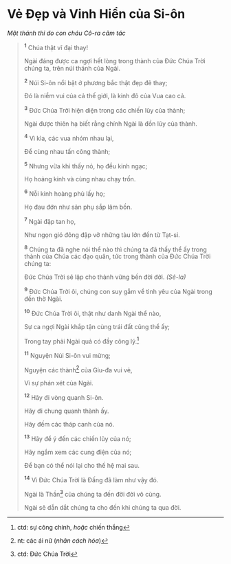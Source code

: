 # Vẻ Ðẹp và Vinh Hiển của Si-ôn
*Một thánh thi do con cháu Cô-ra cảm tác*

> <sup><b>1</b></sup> Chúa thật vĩ đại thay!
> 
> Ngài đáng được ca ngợi hết lòng trong thành của Ðức Chúa Trời chúng ta, trên núi thánh của Ngài.
> 
> <sup><b>2</b></sup> Núi Si-ôn nổi bật ở phương bắc thật đẹp đẽ thay;
> 
> Ðó là niềm vui của cả thế giới, là kinh đô của Vua cao cả.
> 
> <sup><b>3</b></sup> Ðức Chúa Trời hiện diện trong các chiến lũy của thành;
> 
> Ngài được thiên hạ biết rằng chính Ngài là đồn lũy của thành.
>
> <sup><b>4</b></sup> Vì kìa, các vua nhóm nhau lại,
> 
> Ðể cùng nhau tấn công thành;
> 
> <sup><b>5</b></sup> Nhưng vừa khi thấy nó, họ đều kinh ngạc;
> 
> Họ hoảng kinh và cùng nhau chạy trốn.
> 
> <sup><b>6</b></sup> Nỗi kinh hoàng phủ lấy họ;
> 
> Họ đau đớn như sản phụ sắp lâm bồn.
> 
> <sup><b>7</b></sup> Ngài đập tan họ,
> 
> Như ngọn gió đông đập vỡ những tàu lớn đến từ Tạt-si.
> 
> <sup><b>8</b></sup> Chúng ta đã nghe nói thể nào thì chúng ta đã thấy thể ấy trong thành của Chúa các đạo quân, tức trong thành của Ðức Chúa Trời chúng ta:
> 
> Ðức Chúa Trời sẽ lập cho thành vững bền đời đời. *(Sê-la)*
>
> <sup><b>9</b></sup> Ðức Chúa Trời ôi, chúng con suy gẫm về tình yêu của Ngài trong đền thờ Ngài.
> 
> <sup><b>10</b></sup> Ðức Chúa Trời ôi, thật như danh Ngài thể nào,
> 
> Sự ca ngợi Ngài khắp tận cùng trái đất cũng thể ấy;
> 
> Trong tay phải Ngài quả có đầy công lý.[^1-9e218dd5-0a31-4c6e-ac67-7f807d39574d]
> 
> <sup><b>11</b></sup> Nguyện Núi Si-ôn vui mừng;
> 
> Nguyện các thành[^2-9e218dd5-0a31-4c6e-ac67-7f807d39574d] của Giu-đa vui vẻ,
> 
> Vì sự phán xét của Ngài.
>
> <sup><b>12</b></sup> Hãy đi vòng quanh Si-ôn.
> 
> Hãy đi chung quanh thành ấy.
> 
> Hãy đếm các tháp canh của nó.
> 
> <sup><b>13</b></sup> Hãy để ý đến các chiến lũy của nó;
> 
> Hãy ngắm xem các cung điện của nó;
> 
> Ðể bạn có thể nói lại cho thế hệ mai sau.
> 
> <sup><b>14</b></sup> Vì Ðức Chúa Trời là Ðấng đã làm như vậy đó.
> 
> Ngài là Thần[^3-9e218dd5-0a31-4c6e-ac67-7f807d39574d] của chúng ta đến đời đời vô cùng.
> 
> Ngài sẽ dẫn dắt chúng ta cho đến khi chúng ta qua đời.

[^1-9e218dd5-0a31-4c6e-ac67-7f807d39574d]: ctd: sự công chính, *hoặc* chiến thắng
[^2-9e218dd5-0a31-4c6e-ac67-7f807d39574d]: nt: các ái nữ (*nhân cách hóa*)
[^3-9e218dd5-0a31-4c6e-ac67-7f807d39574d]: ctd: Ðức Chúa Trời